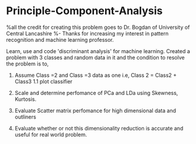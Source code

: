 # Principle-Component-Analysis
%all the credit for creating this problem goes to Dr. Bogdan of University of Central Lancashire
%- Thanks for increasing my interest in pattern recognition and machine learning professor.  


Learn, use and code 'discriminant analysis' for machine learning. Created a problem with 3 classes and random data in it and the
condition to resolve the problem is to, 

1. Assume Class =2 and Class =3 data as one i.e, Class 2 = Class2 + Class3 
    1.1 plot classifier 
    


2. Scale and determine perfomance of PCa and LDa using Skewness, Kurtosis. 
3. Evaluate Scatter matrix perfomance for high dimensional data and outliners
4. Evaluate whether or not this dimensionality reduction is accurate and useful for real world problem.  


